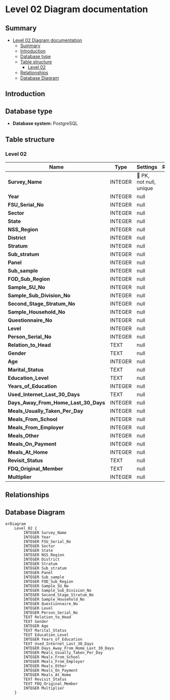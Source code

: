 # Level 02 Diagram documentation

## Summary

- [Level 02 Diagram documentation](#level-02-diagram-documentation)
	- [Summary](#summary)
	- [Introduction](#introduction)
	- [Database type](#database-type)
	- [Table structure](#table-structure)
		- [Level 02](#level-02)
	- [Relationships](#relationships)
	- [Database Diagram](#database-diagram)

## Introduction

## Database type

- **Database system:** PostgreSQL
## Table structure

### Level 02

| Name        | Type          | Settings                      | References                    | Note                           |
|-------------|---------------|-------------------------------|-------------------------------|--------------------------------|
| **Survey_Name** | INTEGER | 🔑 PK, not null, unique |  | |
| **Year** | INTEGER | null |  | |
| **FSU_Serial_No** | INTEGER | null |  | |
| **Sector** | INTEGER | null |  | |
| **State** | INTEGER | null |  | |
| **NSS_Region** | INTEGER | null |  | |
| **District** | INTEGER | null |  | |
| **Stratum** | INTEGER | null |  | |
| **Sub_stratum** | INTEGER | null |  | |
| **Panel** | INTEGER | null |  | |
| **Sub_sample** | INTEGER | null |  | |
| **FOD_Sub_Region** | INTEGER | null |  | |
| **Sample_SU_No** | INTEGER | null |  | |
| **Sample_Sub_Division_No** | INTEGER | null |  | |
| **Second_Stage_Stratum_No** | INTEGER | null |  | |
| **Sample_Household_No** | INTEGER | null |  | |
| **Questionnaire_No** | INTEGER | null |  | |
| **Level** | INTEGER | null |  | |
| **Person_Serial_No** | INTEGER | null |  | |
| **Relation_to_Head** | TEXT | null |  | |
| **Gender** | TEXT | null |  | |
| **Age** | INTEGER | null |  | |
| **Marital_Status** | TEXT | null |  | |
| **Education_Level** | TEXT | null |  | |
| **Years_of_Education** | INTEGER | null |  | |
| **Used_Internet_Last_30_Days** | TEXT | null |  | |
| **Days_Away_From_Home_Last_30_Days** | INTEGER | null |  | |
| **Meals_Usually_Taken_Per_Day** | INTEGER | null |  | |
| **Meals_From_School** | INTEGER | null |  | |
| **Meals_From_Employer** | INTEGER | null |  | |
| **Meals_Other** | INTEGER | null |  | |
| **Meals_On_Payment** | INTEGER | null |  | |
| **Meals_At_Home** | INTEGER | null |  | |
| **Revisit_Status** | TEXT | null |  | |
| **FDQ_Original_Member** | TEXT | null |  | |
| **Multiplier** | INTEGER | null |  | | 


## Relationships


## Database Diagram

```mermaid
erDiagram
	Level_02 {
		INTEGER Survey_Name
		INTEGER Year
		INTEGER FSU_Serial_No
		INTEGER Sector
		INTEGER State
		INTEGER NSS_Region
		INTEGER District
		INTEGER Stratum
		INTEGER Sub_stratum
		INTEGER Panel
		INTEGER Sub_sample
		INTEGER FOD_Sub_Region
		INTEGER Sample_SU_No
		INTEGER Sample_Sub_Division_No
		INTEGER Second_Stage_Stratum_No
		INTEGER Sample_Household_No
		INTEGER Questionnaire_No
		INTEGER Level
		INTEGER Person_Serial_No
		TEXT Relation_to_Head
		TEXT Gender
		INTEGER Age
		TEXT Marital_Status
		TEXT Education_Level
		INTEGER Years_of_Education
		TEXT Used_Internet_Last_30_Days
		INTEGER Days_Away_From_Home_Last_30_Days
		INTEGER Meals_Usually_Taken_Per_Day
		INTEGER Meals_From_School
		INTEGER Meals_From_Employer
		INTEGER Meals_Other
		INTEGER Meals_On_Payment
		INTEGER Meals_At_Home
		TEXT Revisit_Status
		TEXT FDQ_Original_Member
		INTEGER Multiplier
	}
```